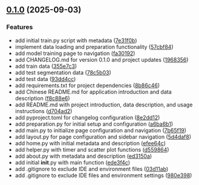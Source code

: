 <!-- insertion marker -->
<a name="0.1.0"></a>

## [0.1.0](https://github.com///compare/20ab7f5cddc75ae1f417db791046b91c6163d27b...0.1.0) (2025-09-03)

### Features

- add initial train.py script with metadata ([7e31f0b](https://github.com///commit/7e31f0be3da7cfc955ca53ed0618518ca3a9d541))
- implement data loading and preparation functionality ([57cbf84](https://github.com///commit/57cbf84a49656f3a73885005b607313e4cd0eaac))
- add model training page to navigation ([fa30192](https://github.com///commit/fa30192b8f7df0bb5c680cf4c0025d0b3860c3de))
- add CHANGELOG.md for version 0.1.0 and project updates ([1968356](https://github.com///commit/19683567b0ebd1243e4254494d48486901988a04))
- add train data ([355e7c3](https://github.com///commit/355e7c3ebd8a5c9c3dbd3acee81374324a80e063))
- add test segmentation data ([78c5b03](https://github.com///commit/78c5b03cfcaa700921055e0910062e977d4580dd))
- add test data ([93dd4cc](https://github.com///commit/93dd4ccb4ce4e4483a67f4da9cb8de717a37dfda))
- add requirements.txt for project dependencies ([8b86c46](https://github.com///commit/8b86c46378315734004cfa20656577acc2430639))
- add Chinese README.md for application introduction and data description ([f8c88e6](https://github.com///commit/f8c88e625ccffa5526bfb0fe0bc8e94f86a315ee))
- add README.md with project introduction, data description, and usage instructions ([d704ad2](https://github.com///commit/d704ad2b2f9ba371342844071d760a7b4b07e86a))
- add pyproject.toml for changelog configuration ([8e2dd12](https://github.com///commit/8e2dd124317d61e4b4237a92f5adcacc44cce8c8))
- add preparation.py for initial setup and configuration ([a6ba6b1](https://github.com///commit/a6ba6b19e13f64d9e546b64da8c60d9aaec680ec))
- add main.py to initialize page configuration and navigation ([7b65f19](https://github.com///commit/7b65f19a9341cb86d223b22e340467535d4f85f6))
- add layout.py for page configuration and sidebar navigation ([5d4daf8](https://github.com///commit/5d4daf899f749c29c259e38ce9f6ce568aad0b90))
- add home.py with initial metadata and description ([efee64c](https://github.com///commit/efee64ce6121d689cb6357e10bfbe06b52424f6a))
- add helper.py with timer and scatter plot functions ([d559864](https://github.com///commit/d5598644b968612dd4391173cc26983f4732c63d))
- add about.py with metadata and description ([ed3150a](https://github.com///commit/ed3150a495773589be953545517a35ba5cce0a7c))
- add initial __init__.py with main function ([ede3f4c](https://github.com///commit/ede3f4c80fcd6dcb53f705a6c9785cc6b021bd34))
- add .gitignore to exclude IDE and environment files ([03d11ab](https://github.com///commit/03d11ab67947bc10d43fb5f1224f5f7902fedd1d))
- add .gitignore to exclude IDE files and environment settings ([980e398](https://github.com///commit/980e398bbe86614a0ea9a3e9e68f9ebe6309f813))

